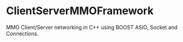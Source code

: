 # ClientServerMMOFramework
 MMO Client/Server networking in C++ using BOOST ASIO, Socket and Connections.
